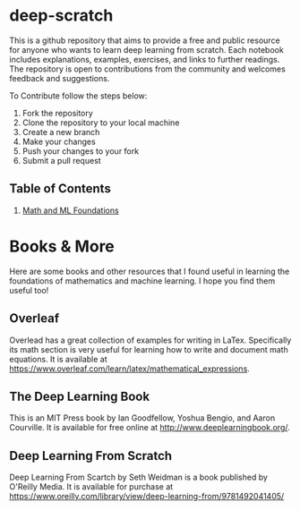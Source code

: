 # deep-scratch
This is a github repository that aims to provide a free and public resource for anyone who wants to learn deep learning from scratch. Each notebook includes explanations, examples, exercises, and links to further readings. The repository is open to contributions from the community and welcomes feedback and suggestions.

To Contribute follow the steps below:
1. Fork the repository
2. Clone the repository to your local machine
3. Create a new branch
4. Make your changes
5. Push your changes to your fork
6. Submit a pull request

## Table of Contents
1. [Math and ML Foundations](#math-and-ml-foundations)

# Books & More
Here are some books and other resources that I found useful in learning the foundations of mathematics and machine learning. I hope you find them useful too!

## Overleaf
Overlead has a great collection of examples for writing in LaTex. Specifically its math section is very useful for learning how to write and document math equations. It is available at https://www.overleaf.com/learn/latex/mathematical_expressions.

## The Deep Learning Book
This is an MIT Press book by Ian Goodfellow, Yoshua Bengio, and Aaron Courville. It is available for free online at http://www.deeplearningbook.org/.

## Deep Learning From Scratch
Deep Learning From Scartch by Seth Weidman is a book published by O'Reilly Media. It is available for purchase at https://www.oreilly.com/library/view/deep-learning-from/9781492041405/